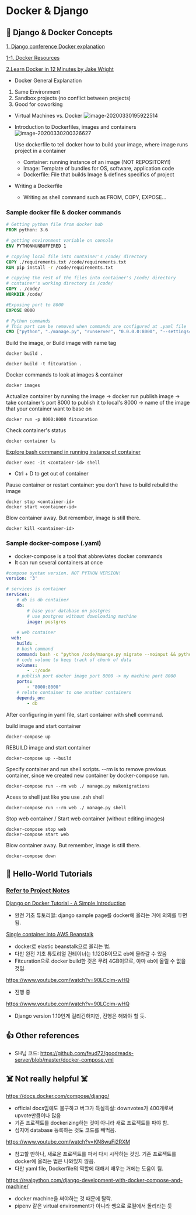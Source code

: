 # Docker & Django



## 🐳 Django & Docker Concepts

[1. Django conference Docker explanation](https://www.youtube.com/watch?v=v5jfDDg55xs)

[1-1. Docker Resources](https://github.com/williln/docker-hogwarts)

[2.Learn Docker in 12 Minutes by Jake Wright](https://www.youtube.com/watch?v=YFl2mCHdv24)

*  Docker General Explanation

  1. Same Environment
  2. Sandbox projects (no conflict between projects)
  3.  Good for coworking

* Virtual Machines vs. Docker
  ![image-20200330195922514](./_notes/image-20200330195922514.png)

* Introduction to Dockerfiles, images and containers
  ![image-20200330200326627](./_notes/image-20200330200326627.png)

  Use dockerfile to tell docker how to build your image, where image runs project in a container

  * Container: running instance of an image (NOT REPOSITORY!)
  * Image: Template of bundles for OS, software, application code
  * Dockerfile: File that builds Image & defines specifics of project

* Writing a Dockerfile
  
  * Writing as shell command such as FROM, COPY, EXPOSE...

### Sample docker file & docker commands

```dockerfile
# Getting python file from docker hub
FROM python: 3.6

# getting environment variable on console
ENV PYTHONNUNBUFFERED 1

# copying local file into container's /code/ directory
COPY ./requirements.txt /code/requirements.txt
RUN pip install -r /code/requirements.txt

# copying the rest of the files into container's /code/ directory
# container's working directory is /code/
COPY . /code/
WORKDIR /code/

#Exposing port to 8000
EXPOSE 8000

# Python commands
# This part can be removed when commands are configured at .yaml file
CMD ["python", "./manage.py", "runserver", "0.0.0.0:8000", "--settings=mysite.settings"]
```

Build the image, 
or Build image with name tag

```shell
docker build .
```

```shell
docker build -t fitcuration .
```

Docker commands to look at images & container

```shell
docker images
```

Actualize container by running the image 
-> docker run publish image
-> take container's port 8000 to publish it to local's 8000
-> name of the image that your container want to base on

```shell
docker run -p 8000:8000 fitcuration
```

Check container's status

```shell
docker container ls
```

[Explore bash command in running instance of container](https://youtu.be/v5jfDDg55xs?t=1212)

```shell
docker exec -it <contaienr-id> shell
```

- Ctrl + D to get out of container

Pause container or restart container: you don't have to build rebuild the image

```shell
docker stop <container-id>
docker start <container-id>
```

Blow container away. But remember, image is still there.

```shell
docker kill <container-id>
```

### Sample docker-compose (.yaml)

- docker-compose is a tool that abbreviates docker commands
- It can run several containers at once

```yaml
#compose syntax version. NOT PYTHON VERSION!
version: '3'

# services is container
services:
	# db is db container
	db:
		# base your database on postgres
		# use postgres without downloading machine
		image: postgres
		
	# web container
  web:
  	build: .
  	# bash command
  	command: bash -c "python /code/maange.py migrate --noinput && python /code/manage.py runserver 0.0.0:0:8000"
  	# code volume to keep track of chunk of data
  	volumes:
  		- .:/code
    # publish port docker image port 8000 -> my machine port 8000 
  	ports:
  		- "8000:8000"
  	# relate container to one anather containers
  	depends_on:
  		- db
```

After configuring in yaml file, start container with shell command.

build image and start container

```shell
docker-compose up
```

REBUILD image and start container

```shell
docker-compose up --build
```

Specify container and run shell scripts. 
--rm is to remove previous container, since we created new container by docker-compose run.

```shell
docker-compose run --rm web ./ manage.py makemigrations
```

Acess to shell just like you use .zsh shell

```shell
docker-compose run --rm web ./ manage.py shell
```

Stop web container / Start web container (without editing images)

```shell
docker-compose stop web
docker-compose start web
```

Blow container away. But remember, image is still there.

```shell
docker-compose down
```

## 🙌 Hello-World Tutorials

### [Refer to Project Notes](./_notes/README.md)

[Django on Docker Tutorial - A Simple Introduction](https://www.youtube.com/watch?v=KaSJMDo-aPs)

- 완전 기초 튜토리얼: django sample page를 docker에 올리는 거에 의의를 두면 됨.

[Single container into AWS Beanstalk](https://docs.aws.amazon.com/elasticbeanstalk/latest/dg/single-container-docker.html)

- docker로 elastic beanstalk으로 올리는 법. 
- 다만 완전 기초 튜토리얼 컨테이너는 1.12GB이므로 eb에 올라갈 수 있음
- Fitcuration으로 docker build한 것은 무려 4GB이므로, 아마 eb에 올릴 수 없을 것임.

https://www.youtube.com/watch?v=90LCcim-wHQ

- 진행 중

https://www.youtube.com/watch?v=90LCcim-wHQ

- Django version 1.10인게 걸리긴하지만, 진행은 해봐야 할 듯.



## 👍 Other references

- SH님 코드: https://github.com/feud72/goodreads-server/blob/master/docker-compose.yml



## ☠️ Not really helpful ☠️

https://docs.docker.com/compose/django/

- official docs임에도 불구하고 버그가 득실득실: downvotes가 400개로써 upvote만큼이나 많음
- 기존 프로젝트를 dockerizing하는 것이 아니라 새로 프로젝트를 파야 함.
- 심지어 database 등록하는 것도 코드를 빼먹음. 

https://www.youtube.com/watch?v=KN8wuFi2RXM

- 참고할 만하나, 새로운 프로젝트를 파서 다시 시작하는 것임. 기존 프로젝트를 docker에 올리는 법은 나와있지 않음.
- 다만 yaml file, Dockerfile의 역할에 대해서 배우는 거에는 도움이 됨. 

https://realpython.com/django-development-with-docker-compose-and-machine/

- docker machine을 써야하는 것 때문에 탈락. 
- pipenv 같은 virtual environment가 아니라 쌩으로 로컬에서 돌리라는 듯
